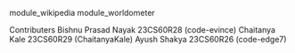 module_wikipedia
module_worldometer

Contributers 
Bishnu Prasad Nayak 23CS60R28 (code-evince)
Chaitanya Kale 23CS60R29 (ChaitanyaKale)
Ayush Shakya 23CS60R26 (code-edge7)
